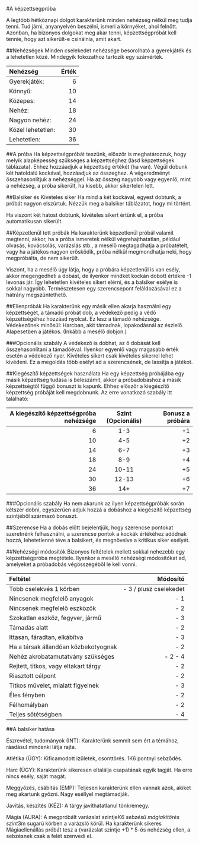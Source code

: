 #A képzettségpróba

A legtöbb hétköznapi dolgot karakterünk minden nehézség nélkül meg tudja tenni. Tud járni, anyanyelvén beszélni, ismeri a környéket, ahol felnőtt. Azonban, ha bizonyos dolgokat meg akar tenni, képzettségpróbát kell tennie, hogy azt sikerült-e csinálnia, amit akart.

##Nehézségek
Minden cselekedet nehézsége besorolható a gyerekjáték és a lehetetlen közé. Mindegyik fokozathoz tartozik egy számérték.

Nehézség|Érték
:-------|----:
Gyerekjáték:|6
Könnyű:|10
Közepes:|14
Nehéz:|18
Nagyon nehéz:|24
Közel lehetetlen:|30
Lehetetlen:|36

##A próba
Ha képzettségpróbát teszünk, először is meghatározzuk, hogy melyik alapképesség szükséges a képzettséghez (lásd képzettségek táblázata).  Ehhez hozzáadjuk a képzettség értékét (ha van). Végül dobunk két hatoldalú kockával, hozzáadjuk az összeghez. A végeredményt összehasonlítjuk a nehézséggel. Ha az összeg nagyobb vagy egyenlő, mint a nehézség, a próba sikerült, ha kisebb, akkor sikertelen lett.

##Balsiker és Kivételes siker
Ha mind a két kockával, egyest dobtunk, a próbát nagyon elszúrtuk. Nézzük meg a balsiker táblázatot, hogy mi történt.

Ha viszont két hatost dobtunk, kivételes sikert értünk el, a próba automatikusan sikerült.

##Képzetlenül tett próbák
Ha karakterünk képzetlenül próbál valamit megtenni, akkor, ha a próba ismeretek nélkül végrehajthatatlan, például olvasás, kovácsolás, varázslás stb., a mesélő megtagadhatja a próbatételt, vagy ha a játékos nagyon erősködik, próba nélkül megmondhatja neki, hogy megpróbálta, de nem sikerült.

Viszont, ha a mesélő úgy látja, hogy a próbára képzetlenül is van esély, akkor megengedheti a dobást, de ilyenkor mindkét kockán dobott értékre -1 levonás jár. Így lehetetlen kivételes sikert elérni, és a balsiker esélye is sokkal nagyobb. Természetesen egy szerencsepont feláldozásával ez a hátrány megszüntethető.

##Ellenpróbák
Ha karakterünk egy másik ellen akarja használni egy képzettségét, a támadó próbát dob, a védekező pedig a védő képzettségéhez hozzáad nyolcat. Ez lesz a támadó nehézsége. Védekezőnek minősül: Harcban, akit támadnak, lopakodásnál az észlelő. Alapesetben a játékos. (Inkább a mesélő dobjon.) 

###Opcionális szabály
A védekező is dobhat, az ő dobását kell összehasonlítani a támadóéval. Ilyenkor egyenlő vagy magasabb érték esetén a védekező nyer. Kivételes sikert csak kivételes sikerrel lehet kivédeni. Ez a megoldás több esélyt ad a szerencsének, de lassítja a játékot.

##Kiegészítő képzettségek használata
Ha egy képzettség próbájába egy másik képzettség tudása is beleszámít, akkor a próbadobáshoz a másik képzettségtől függő bonuszt is kapunk. Ehhez először a kiegészítő képzettség próbáját kell megdobnunk. Az erre vonatkozó szabály itt található:

A kiegészítő képzettségpróba nehézsége|Szint (Opcionális)|Bonusz a próbára
-------------------------------------:|:----------------:|---------------:
6|1-3|+1
10|4-5|+2
14|6-7|+3
18|8-9|+4
24|10-11|+5
30|12-13|+6
36|14+|+7

###Opcionális szabály
Ha nem akarunk az ilyen képzettségpróbák során kétszer dobni, egyszerűen adjuk hozzá a dobáshoz a kiegészítő képzettség szintjéből származó bonuszt.

##Szerencse
Ha a dobás előtt bejelentjük, hogy szerencse pontokat szeretnénk felhasználni, a szerencse pontok a kockák értékéhez adódnak hozzá, lehetetlenné téve a balsikert, és megnövelve a kritikus siker esélyét.

##Nehézségi módosítók
Bizonyos feltételek mellett sokkal nehezebb egy képzettségpróba megtétele. Ilyenkor a mesélő nehézségi módosítókat ad, amelyeket a próbadobás végösszegéből le kell vonni.

Feltétel|Módosító
:-------|-------:
Több cselekvés 1 körben|- 3 / plusz cselekedet
Nincsenek megfelelő anyagok|- 1
Nincsenek megfelelő eszközök|- 2
Szokatlan eszköz, fegyver, jármű|- 3
Támadás alatt|- 2
Ittasan, fáradtan, elkábítva|- 3
Ha a társak állandóan közbekotyognak|- 2
Nehéz akrobatamutatvány szükséges|- 2 - 4
Rejtett, titkos, vagy eltakart tárgy|- 2
Riasztott célpont|- 2
Titkos művelet, mialatt figyelnek|- 3
Éles fényben|- 2
Félhomályban|- 2
Teljes sötétségben|- 4

##A balsiker hatása

Észrevétel, tudományok (INT):
Karakterünk semmit sem ért a témához, ráadásul mindenki látja rajta.

Atlétika (ÜGY):
Kificamodott izületek, csonttörés. 1K6 pontnyi sebződés.

Harc (ÜGY):
Karakterünk sikeresen eltalálja csapatának egyik tagját. Ha erre nincs esély, saját magát.

Meggyőzés, csábítás (EMP):
Teljesen karakterünk ellen vannak azok, akiket meg akartunk győzni. Nagy eséllyel megtámadják.

Javítás, készítés (KÉZ):
A tárgy javíthatatlanul tönkremegy.

Mágia (AURA):
A megpróbált varázslat szintje*K6 sebzésű mágiakitörés szint*3m sugarú körben a varázsló körül. Ha karakterünk sikeres Mágiaellenállás próbát tesz a (varázslat szintje +1) * 5-ös nehézség ellen, a sebzésnek csak a felét szenvedi el.
